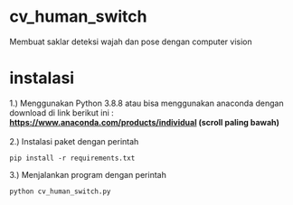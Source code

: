 # cv_human_switch
Membuat saklar deteksi wajah dan pose dengan computer vision

# instalasi
1.) Menggunakan Python 3.8.8 atau bisa menggunakan anaconda dengan download di link berikut ini : <b>https://www.anaconda.com/products/individual (scroll paling bawah)</b> <br /><br />
2.) Instalasi paket dengan perintah

```
pip install -r requirements.txt
```

3.) Menjalankan program dengan perintah 

```
python cv_human_switch.py
```
